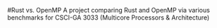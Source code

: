 #Rust vs. OpenMP 
 A project comparing Rust and OpenMP via various benchmarks for CSCI-GA 3033 (Multicore Processors & Architecture)
